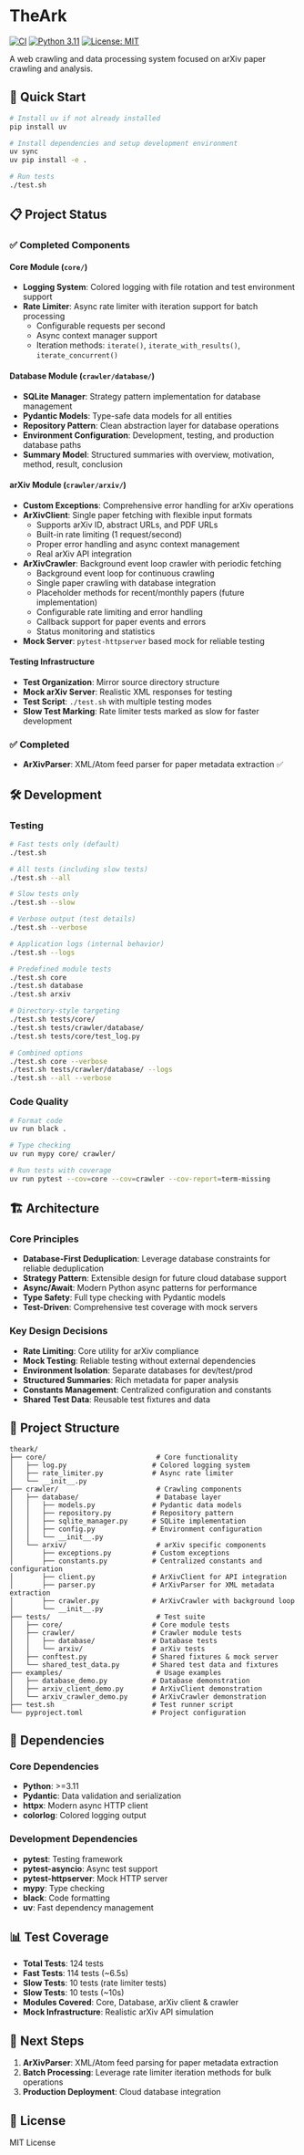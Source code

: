# TheArk

[![CI](https://github.com/sanghyun-son/theark/actions/workflows/ci.yml/badge.svg)](https://github.com/sanghyun-son/theark/actions/workflows/ci.yml)
[![Python 3.11](https://img.shields.io/badge/python-3.11+-blue.svg)](https://www.python.org/downloads/)
[![License: MIT](https://img.shields.io/badge/License-MIT-yellow.svg)](https://opensource.org/licenses/MIT)

A web crawling and data processing system focused on arXiv paper crawling and analysis.

## 🚀 Quick Start

```bash
# Install uv if not already installed
pip install uv

# Install dependencies and setup development environment
uv sync
uv pip install -e .

# Run tests
./test.sh
```

## 📋 Project Status

### ✅ Completed Components

#### **Core Module (`core/`)**
- **Logging System**: Colored logging with file rotation and test environment support
- **Rate Limiter**: Async rate limiter with iteration support for batch processing
  - Configurable requests per second
  - Async context manager support
  - Iteration methods: `iterate()`, `iterate_with_results()`, `iterate_concurrent()`

#### **Database Module (`crawler/database/`)**
- **SQLite Manager**: Strategy pattern implementation for database management
- **Pydantic Models**: Type-safe data models for all entities
- **Repository Pattern**: Clean abstraction layer for database operations
- **Environment Configuration**: Development, testing, and production database paths
- **Summary Model**: Structured summaries with overview, motivation, method, result, conclusion

#### **arXiv Module (`crawler/arxiv/`)**
- **Custom Exceptions**: Comprehensive error handling for arXiv operations
- **ArXivClient**: Single paper fetching with flexible input formats
  - Supports arXiv ID, abstract URLs, and PDF URLs
  - Built-in rate limiting (1 request/second)
  - Proper error handling and async context management
  - Real arXiv API integration
- **ArXivCrawler**: Background event loop crawler with periodic fetching
  - Background event loop for continuous crawling
  - Single paper crawling with database integration
  - Placeholder methods for recent/monthly papers (future implementation)
  - Configurable rate limiting and error handling
  - Callback support for paper events and errors
  - Status monitoring and statistics
- **Mock Server**: `pytest-httpserver` based mock for reliable testing

#### **Testing Infrastructure**
- **Test Organization**: Mirror source directory structure
- **Mock arXiv Server**: Realistic XML responses for testing
- **Test Script**: `./test.sh` with multiple testing modes
- **Slow Test Marking**: Rate limiter tests marked as slow for faster development

### ✅ Completed
- **ArXivParser**: XML/Atom feed parser for paper metadata extraction ✅

## 🛠️ Development

### Testing

```bash
# Fast tests only (default)
./test.sh

# All tests (including slow tests)
./test.sh --all

# Slow tests only
./test.sh --slow

# Verbose output (test details)
./test.sh --verbose

# Application logs (internal behavior)
./test.sh --logs

# Predefined module tests
./test.sh core
./test.sh database
./test.sh arxiv

# Directory-style targeting
./test.sh tests/core/
./test.sh tests/crawler/database/
./test.sh tests/core/test_log.py

# Combined options
./test.sh core --verbose
./test.sh tests/crawler/database/ --logs
./test.sh --all --verbose
```

### Code Quality

```bash
# Format code
uv run black .

# Type checking
uv run mypy core/ crawler/

# Run tests with coverage
uv run pytest --cov=core --cov=crawler --cov-report=term-missing
```

## 🏗️ Architecture

### Core Principles
- **Database-First Deduplication**: Leverage database constraints for reliable deduplication
- **Strategy Pattern**: Extensible design for future cloud database support
- **Async/Await**: Modern Python async patterns for performance
- **Type Safety**: Full type checking with Pydantic models
- **Test-Driven**: Comprehensive test coverage with mock servers

### Key Design Decisions
- **Rate Limiting**: Core utility for arXiv compliance
- **Mock Testing**: Reliable testing without external dependencies
- **Environment Isolation**: Separate databases for dev/test/prod
- **Structured Summaries**: Rich metadata for paper analysis
- **Constants Management**: Centralized configuration and constants
- **Shared Test Data**: Reusable test fixtures and data

## 📁 Project Structure

```
theark/
├── core/                           # Core functionality
│   ├── log.py                     # Colored logging system
│   ├── rate_limiter.py            # Async rate limiter
│   └── __init__.py
├── crawler/                        # Crawling components
│   ├── database/                   # Database layer
│   │   ├── models.py              # Pydantic data models
│   │   ├── repository.py          # Repository pattern
│   │   ├── sqlite_manager.py      # SQLite implementation
│   │   ├── config.py              # Environment configuration
│   │   └── __init__.py
│   └── arxiv/                      # arXiv specific components
│       ├── exceptions.py          # Custom exceptions
│       ├── constants.py           # Centralized constants and configuration
│       ├── client.py              # ArXivClient for API integration
│       ├── parser.py              # ArXivParser for XML metadata extraction
│       ├── crawler.py             # ArXivCrawler with background loop
│       └── __init__.py
├── tests/                          # Test suite
│   ├── core/                      # Core module tests
│   ├── crawler/                   # Crawler module tests
│   │   ├── database/              # Database tests
│   │   └── arxiv/                 # arXiv tests
│   ├── conftest.py                # Shared fixtures & mock server
│   └── shared_test_data.py        # Shared test data and fixtures
├── examples/                       # Usage examples
│   ├── database_demo.py           # Database demonstration
│   ├── arxiv_client_demo.py       # ArXivClient demonstration
│   └── arxiv_crawler_demo.py      # ArXivCrawler demonstration
├── test.sh                        # Test runner script
└── pyproject.toml                 # Project configuration
```

## 🔧 Dependencies

### Core Dependencies
- **Python**: >=3.11
- **Pydantic**: Data validation and serialization
- **httpx**: Modern async HTTP client
- **colorlog**: Colored logging output

### Development Dependencies
- **pytest**: Testing framework
- **pytest-asyncio**: Async test support
- **pytest-httpserver**: Mock HTTP server
- **mypy**: Type checking
- **black**: Code formatting
- **uv**: Fast dependency management

## 📊 Test Coverage

- **Total Tests**: 124 tests
- **Fast Tests**: 114 tests (~6.5s)
- **Slow Tests**: 10 tests (rate limiter tests)
- **Slow Tests**: 10 tests (~10s)
- **Modules Covered**: Core, Database, arXiv client & crawler
- **Mock Infrastructure**: Realistic arXiv API simulation

## 🎯 Next Steps

1. **ArXivParser**: XML/Atom feed parsing for paper metadata extraction
2. **Batch Processing**: Leverage rate limiter iteration methods for bulk operations
3. **Production Deployment**: Cloud database integration

## 📄 License

MIT License
